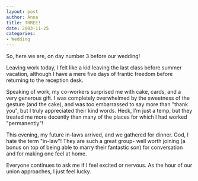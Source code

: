 ```yaml
--- 
layout: post
author: Anna
title: THREE!
date: 2003-11-25
categories: 
- Wedding
---
```


So, here we are, on day number 3 before our wedding!

Leaving work today, I felt like a kid leaving the last class before summer vacation, although I have a mere five days of frantic freedom before returning to the reception desk.

Speaking of work, my co-workers surprised me with cake, cards, and a very generous gift. I was completely overwhelmed by the sweetness of the gesture (and the cake), and was too embarrassed to say more than "thank you", but I truly appreciated their kind words. Heck, I'm just a temp, but they treated me more decently than many of the places for which I had worked "permanently"!

This evening, my future in-laws arrived, and we gathered for dinner. God, I hate the term "in-law"! They are such a great group- well worth joining (a bonus on top of being able to marry their fantastic son) for conversation and for making one feel at home.

Everyone continues to ask me if I feel excited or nervous. As the hour of our union approaches, I just feel lucky.